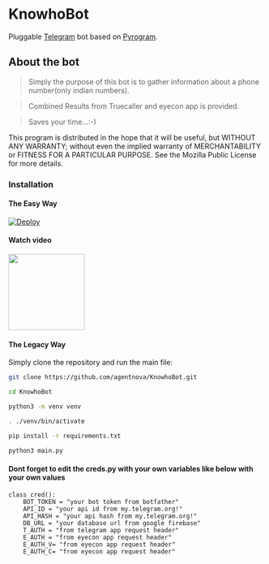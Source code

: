 # KnowhoBot

Pluggable
[Telegram](https://telegram.org) bot based on
[Pyrogram](https://github.com/pyrogram/pyrogram).

## About the bot

>Simply the purpose of this bot is to gather information about a phone number(only indian numbers).

>Combined Results from Truecaller and eyecon app is provided.

>Saves your time...:-)

This program is distributed in the hope that it will be useful,
but WITHOUT ANY WARRANTY; without even the implied warranty of
MERCHANTABILITY or FITNESS FOR A PARTICULAR PURPOSE.  See the
Mozilla Public License for more details.

### Installation

#### The Easy Way

[![Deploy](https://www.herokucdn.com/deploy/button.svg)](https://heroku.com/deploy?template=https://github.com/adarshtg610/asv-truecaller)

#### Watch video

<a href="https://youtu.be/n3OAebcVgR4"><img src="https://github.com/agentnova/KnowhoBot/blob/master/images%20(1)%7E2.jpg" width="150px"/></a>



#### The Legacy Way
Simply clone the repository and run the main file:
```sh
git clone https://github.com/agentnova/KnowhoBot.git

cd KnowhoBot

python3 -m venv venv

. ./venv/bin/activate

pip install -r requirements.txt

python3 main.py

```
#### Dont forget to edit the creds.py with your own variables like below with your own values
```python3
class cred():
    BOT_TOKEN = "your bot token from botfather"
    API_ID = "your api id from my.telegram.org!"       
    API_HASH = "your api hash from my.telegram.org!"   
    DB_URL = "your database url from google firebase"      
    T_AUTH = "from telegram app request header"     
    E_AUTH = "from eyecon app request header"     
    E_AUTH_V= "from eyecon app request header"    
    E_AUTH_C= "from eyecon app request header" 
    
```

